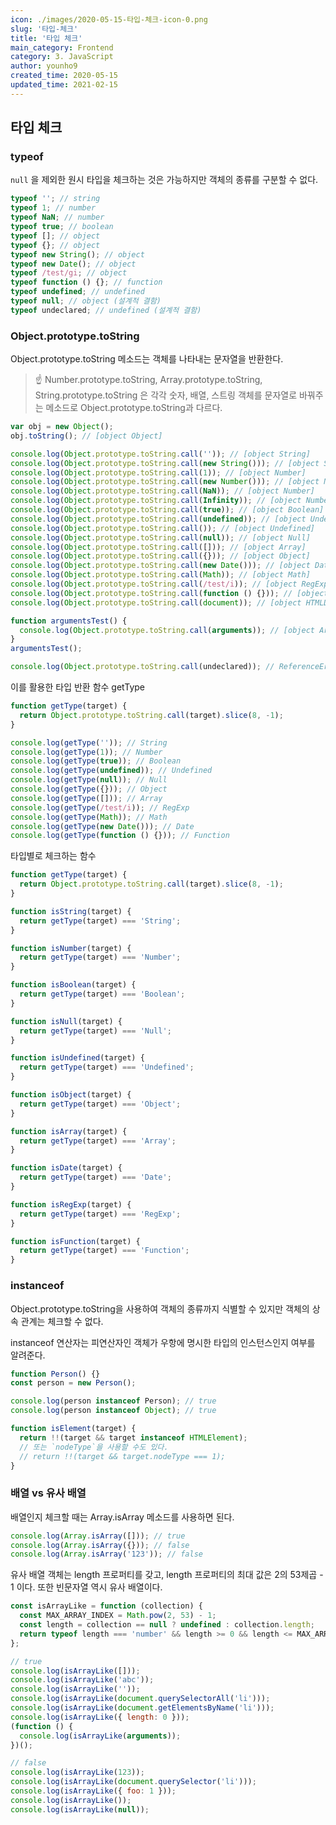 ```yaml
---
icon: ./images/2020-05-15-타입-체크-icon-0.png
slug: '타입-체크'
title: '타입 체크'
main_category: Frontend
category: 3. JavaScript
author: younho9
created_time: 2020-05-15
updated_time: 2021-02-15
---
```


## 타입 체크

### typeof

`null` 을 제외한 원시 타입을 체크하는 것은 가능하지만 객체의 종류를 구분할 수 없다.

```javascript
typeof ''; // string
typeof 1; // number
typeof NaN; // number
typeof true; // boolean
typeof []; // object
typeof {}; // object
typeof new String(); // object
typeof new Date(); // object
typeof /test/gi; // object
typeof function () {}; // function
typeof undefined; // undefined
typeof null; // object (설계적 결함)
typeof undeclared; // undefined (설계적 결함)
```

### Object.prototype.toString

Object.prototype.toString 메소드는 객체를 나타내는 문자열을 반환한다.

> ☝️ Number.prototype.toString, Array.prototype.toString, String.prototype.toString 은 각각 숫자, 배열, 스트링 객체를 문자열로 바꿔주는 메소드로 Object.prototype.toString과 다르다.

```javascript
var obj = new Object();
obj.toString(); // [object Object]
```

```javascript
console.log(Object.prototype.toString.call('')); // [object String]
console.log(Object.prototype.toString.call(new String())); // [object String]
console.log(Object.prototype.toString.call(1)); // [object Number]
console.log(Object.prototype.toString.call(new Number())); // [object Number]
console.log(Object.prototype.toString.call(NaN)); // [object Number]
console.log(Object.prototype.toString.call(Infinity)); // [object Number]
console.log(Object.prototype.toString.call(true)); // [object Boolean]
console.log(Object.prototype.toString.call(undefined)); // [object Undefined]
console.log(Object.prototype.toString.call()); // [object Undefined]
console.log(Object.prototype.toString.call(null)); // [object Null]
console.log(Object.prototype.toString.call([])); // [object Array]
console.log(Object.prototype.toString.call({})); // [object Object]
console.log(Object.prototype.toString.call(new Date())); // [object Date]
console.log(Object.prototype.toString.call(Math)); // [object Math]
console.log(Object.prototype.toString.call(/test/i)); // [object RegExp]
console.log(Object.prototype.toString.call(function () {})); // [object Function]
console.log(Object.prototype.toString.call(document)); // [object HTMLDocument]

function argumentsTest() {
  console.log(Object.prototype.toString.call(arguments)); // [object Arguments]
}
argumentsTest();

console.log(Object.prototype.toString.call(undeclared)); // ReferenceError
```

이를 활용한 타입 반환 함수 getType

```javascript
function getType(target) {
  return Object.prototype.toString.call(target).slice(8, -1);
}
```

```javascript
console.log(getType('')); // String
console.log(getType(1)); // Number
console.log(getType(true)); // Boolean
console.log(getType(undefined)); // Undefined
console.log(getType(null)); // Null
console.log(getType({})); // Object
console.log(getType([])); // Array
console.log(getType(/test/i)); // RegExp
console.log(getType(Math)); // Math
console.log(getType(new Date())); // Date
console.log(getType(function () {})); // Function
```

타입별로 체크하는 함수

```javascript
function getType(target) {
  return Object.prototype.toString.call(target).slice(8, -1);
}

function isString(target) {
  return getType(target) === 'String';
}

function isNumber(target) {
  return getType(target) === 'Number';
}

function isBoolean(target) {
  return getType(target) === 'Boolean';
}

function isNull(target) {
  return getType(target) === 'Null';
}

function isUndefined(target) {
  return getType(target) === 'Undefined';
}

function isObject(target) {
  return getType(target) === 'Object';
}

function isArray(target) {
  return getType(target) === 'Array';
}

function isDate(target) {
  return getType(target) === 'Date';
}

function isRegExp(target) {
  return getType(target) === 'RegExp';
}

function isFunction(target) {
  return getType(target) === 'Function';
}
```

### instanceof

Object.prototype.toString을 사용하여 객체의 종류까지 식별할 수 있지만 객체의 상속 관계는 체크할 수 없다.

instanceof 연산자는 피연산자인 객체가 우항에 명시한 타입의 인스턴스인지 여부를 알려준다.

```javascript
function Person() {}
const person = new Person();

console.log(person instanceof Person); // true
console.log(person instanceof Object); // true
```

```javascript
function isElement(target) {
  return !!(target && target instanceof HTMLElement);
  // 또는 `nodeType`을 사용할 수도 있다.
  // return !!(target && target.nodeType === 1);
}
```

### 배열 vs 유사 배열

배열인지 체크할 때는 Array.isArray 메소드를 사용하면 된다.

```javascript
console.log(Array.isArray([])); // true
console.log(Array.isArray({})); // false
console.log(Array.isArray('123')); // false
```

유사 배열 객체는 length 프로퍼티를 갖고, length 프로퍼티의 최대 값은 2의 53제곱 - 1 이다. 또한 빈문자열 역시 유사 배열이다.

```javascript
const isArrayLike = function (collection) {
  const MAX_ARRAY_INDEX = Math.pow(2, 53) - 1;
  const length = collection == null ? undefined : collection.length;
  return typeof length === 'number' && length >= 0 && length <= MAX_ARRAY_INDEX;
};

// true
console.log(isArrayLike([]));
console.log(isArrayLike('abc'));
console.log(isArrayLike(''));
console.log(isArrayLike(document.querySelectorAll('li')));
console.log(isArrayLike(document.getElementsByName('li')));
console.log(isArrayLike({ length: 0 }));
(function () {
  console.log(isArrayLike(arguments));
})();

// false
console.log(isArrayLike(123));
console.log(isArrayLike(document.querySelector('li')));
console.log(isArrayLike({ foo: 1 }));
console.log(isArrayLike());
console.log(isArrayLike(null));
```

<br />
